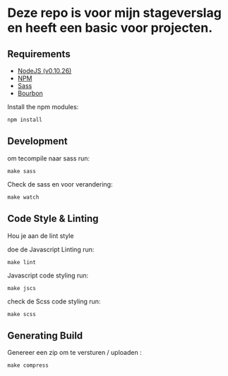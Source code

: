 # Deze repo is voor mijn stageverslag en heeft een basic voor projecten.

## Requirements

* [NodeJS (v0.10.26)](http://nodejs.org/dist/v0.10.26/node-v0.10.26.pkg)
* [NPM](https://www.npmjs.com/)
* [Sass](http://sass-lang.com/)
* [Bourbon](http://bourbon.io/)

Install the npm modules:
```
npm install
```

## Development

om tecompile naar sass run:
```
make sass
```

Check de sass en voor verandering:
```
make watch
```

## Code Style & Linting

Hou je aan de lint style

doe de Javascript Linting run:
```
make lint
```

Javascript code styling run:
```
make jscs
```

check de Scss code styling run:
```
make scss
```

## Generating Build
Genereer een zip om te versturen / uploaden :
```
make compress
```
